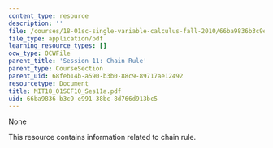 ```yaml
---
content_type: resource
description: ''
file: /courses/18-01sc-single-variable-calculus-fall-2010/66ba9836b3c9e99138bc8d766d913bc5_MIT18_01SCF10_Ses11a.pdf
file_type: application/pdf
learning_resource_types: []
ocw_type: OCWFile
parent_title: 'Session 11: Chain Rule'
parent_type: CourseSection
parent_uid: 68feb14b-a590-b3b0-88c9-89717ae12492
resourcetype: Document
title: MIT18_01SCF10_Ses11a.pdf
uid: 66ba9836-b3c9-e991-38bc-8d766d913bc5
---
```

None

This resource contains information related to chain rule.